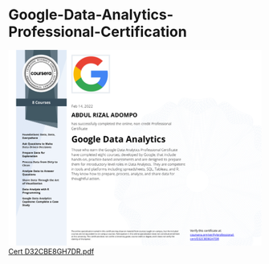 # Google-Data-Analytics-Professional-Certification
![alt text](https://github.com/ayyash-ayyub/Google-Data-Analytics-Professional-Certification/blob/main/ayyubcert.png?raw=true)
[Cert D32CBE8GH7DR.pdf](https://github.com/ayyash-ayyub/Google-Data-Analytics-Professional-Certification/files/8061653/Cert.D32CBE8GH7DR.pdf)
